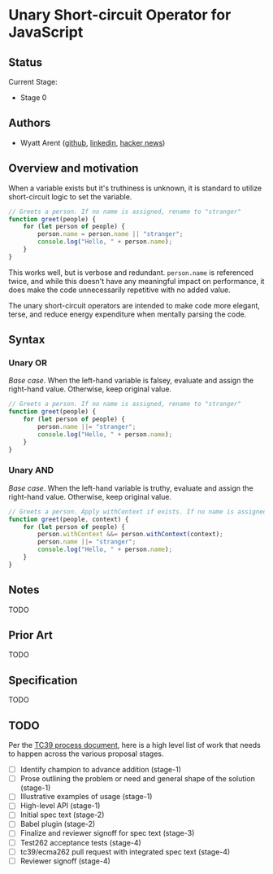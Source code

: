 # Unary Short-circuit Operator for JavaScript

## Status
Current Stage:
* Stage 0

## Authors
* Wyatt Arent ([github](https://github.com/warent), [linkedin](https://www.linkedin.com/in/warent/), [hacker news](https://news.ycombinator.com/user?id=warent))

## Overview and motivation
When a variable exists but it's truthiness is unknown, it is standard to utilize short-circuit logic to set the variable.
```javascript
// Greets a person. If no name is assigned, rename to "stranger"
function greet(people) {
    for (let person of people) {
        person.name = person.name || "stranger";
        console.log("Hello, " + person.name);
    }
}
```
This works well, but is verbose and redundant. `person.name` is referenced twice, and while this doesn't have any meaningful impact on performance, it does make the code unnecessarily repetitive with no added value.

The unary short-circuit operators are intended to make code more elegant, terse, and reduce energy expenditure when mentally parsing the code.

## Syntax
### Unary OR
*Base case*. When the left-hand variable is falsey, evaluate and assign the right-hand value. Otherwise, keep original value.

```javascript
// Greets a person. If no name is assigned, rename to "stranger"
function greet(people) {
    for (let person of people) {
        person.name ||= "stranger";
        console.log("Hello, " + person.name);
    }
}
```

### Unary AND
*Base case*. When the left-hand variable is truthy, evaluate and assign the right-hand value. Otherwise, keep original value.

```javascript
// Greets a person. Apply withContext if exists. If no name is assigned, rename to "stranger"
function greet(people, context) {
    for (let person of people) {
        person.withContext &&= person.withContext(context);
        person.name ||= "stranger";
        console.log("Hello, " + person.name);
    }
}
```

## Notes
TODO

## Prior Art
TODO

## Specification
TODO

## TODO
Per the [TC39 process document](https://tc39.github.io/process-document/), here is a high level list of work that needs to happen across the various proposal stages.

* [ ] Identify champion to advance addition (stage-1)
* [ ] Prose outlining the problem or need and general shape of the solution (stage-1)
* [ ] Illustrative examples of usage (stage-1)
* [ ] High-level API (stage-1)
* [ ] Initial spec text (stage-2)
* [ ] Babel plugin (stage-2)
* [ ] Finalize and reviewer signoff for spec text (stage-3)
* [ ] Test262 acceptance tests (stage-4)
* [ ] tc39/ecma262 pull request with integrated spec text (stage-4)
* [ ] Reviewer signoff (stage-4)
